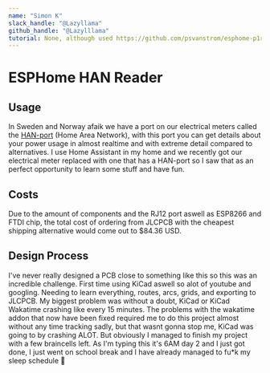 ```yaml
---
name: "Simon K"
slack_handle: "@Lazyllama"
github_handle: "@Lazylllama"
tutorial: None, although used https://github.com/psvanstrom/esphome-p1reader
---
```


# ESPHome HAN Reader

<!-- Describe your board in 2-3 sentences. What are you making? What will it do? -->
## Usage
In Sweden and Norway afaik we have a port on our electrical meters called the [HAN-port](https://github.com/u9n/hanporten) (Home Area Network), with this port you can get details about your power usage in almost realtime and with extreme detail compared to alternatives. I use Home Assistant in my home and we recently got our electrical meter replaced with one that has a HAN-port so I saw that as an perfect opportunity to learn some stuff and have fun.

<!-- How much is it going to cost? -->
## Costs
Due to the amount of components and the RJ12 port aswell as ESP8266 and FTDI chip, the total cost of ordering from JLCPCB with the cheapest shipping alternative would come out to $84.36 USD. 

<!-- Tell us a little bit about your design process. What were some challenges? What helped? ***Totally optional*** -->
## Design Process
I've never really designed a PCB close to something like this so this was an incredible challenge. First time using KiCad aswell so alot of youtube and googling. Needing to learn everything, routes, arcs, grids, and exporting to JLCPCB. My biggest problem was without a doubt, KiCad or KiCad Wakatime crashing like every 15 minutes. The problems with the wakatime addon that now have been fixed required me to do this project almost without any time tracking sadly, but that wasnt gonna stop me, KiCad was going to by crashing ALOT. But obviously I managed to finish my project with a few braincells left. As I'm typing this it's 6AM day 2 and I just got done, I just went on school break and I have already managed to fu*k my sleep schedule 🙂
